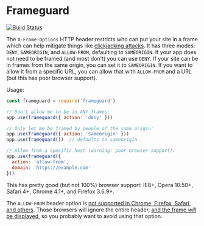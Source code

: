 Frameguard
==========
[![Build Status](https://travis-ci.org/helmetjs/frameguard.svg?branch=master)](https://travis-ci.org/helmetjs/frameguard)

The `X-Frame-Options` HTTP header restricts who can put your site in a frame which can help mitigate things like [clickjacking attacks](https://en.wikipedia.org/wiki/Clickjacking). It has three modes: `DENY`, `SAMEORIGIN`, and `ALLOW-FROM`, defaulting to `SAMEORIGIN`. If your app does not need to be framed (and most don't) you can use `DENY`. If your site can be in frames from the same origin, you can set it to `SAMEORIGIN`. If you want to allow it from a specific URL, you can allow that with `ALLOW-FROM` and a URL (but this has poor browser support).

Usage:

```javascript
const frameguard = require('frameguard')

// Don't allow me to be in ANY frames:
app.use(frameguard({ action: 'deny' }))

// Only let me be framed by people of the same origin:
app.use(frameguard({ action: 'sameorigin' }))
app.use(frameguard())  // defaults to sameorigin

// Allow from a specific host (warning: poor browser support):
app.use(frameguard({
  action: 'allow-from',
  domain: 'https://example.com'
}))
```

This has pretty good (but not 100%) browser support: IE8+, Opera 10.50+, Safari 4+, Chrome 4.1+, and Firefox 3.6.9+.

The `ALLOW-FROM` header option is [not supported in Chrome, Firefox, Safari, and others](https://developer.mozilla.org/en-US/docs/Web/HTTP/X-Frame-Options#Browser_compatibility). Those browsers will ignore the entire header, [and the frame *will* be displayed](https://www.owasp.org/index.php/Clickjacking_Defense_Cheat_Sheet#Limitations_2), so you probably want to avoid using that option.
